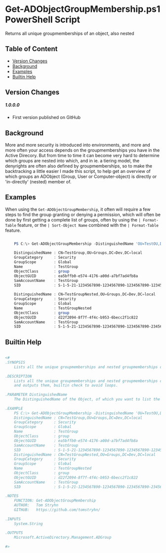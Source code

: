 # Get-ADObjectGroupMembership.ps1 PowerShell Script

Returns all unique groupmemberships of an object, also nested

## Table of Content

  - [Version Changes](#version-changes)
  - [Background](#background)
  - [Examples](#examples)
  - [Builtin Help](#builtin-help)

## Version Changes

##### 1.0.0.0
- First version published on GitHub

## Background

More and more security is introduced into environments, and more and more often your access depends on the groupmemberships you have in the Active Direcory. But from time to time it can become very hard to determine which groups are nested into which, and in ie. a tiering model, the denyrights are often also defined by groupmemberships, so to make the backtracking a little easier I made this script, to help get an overview of which groups an ADObject (Group, User or Computer-object) is directly or 'in-directly' (nested) member of.

## Examples

When using the `Get-ADObjectGroupMembership`, it often will require a few steps to find the group granting or denying a permission, which will often be done by first getting a complete list of groups, often by using the ` | Format-Table ` feature, or the ` | Sort-Object Name ` combined with the ` | Format-Table ` feature.

```PowerShell

    PS C:\> Get-ADObjectGroupMembership -DistinguishedName 'OU=TestOU,DC=Dev,DC=local'
    
    DistinguishedName : CN=TestGroup,OU=Groups,DC=Dev,DC=local
    GroupCategory     : Security
    GroupScope        : Global
    Name              : TestGroup
    ObjectClass       : group
    ObjectGUID        : ea5bffb0-e574-4176-a00d-a7bf7ad4fb8a
    SamAccountName    : TestGroup
    SID               : S-1-5-21-1234567890-1234567890-1234567890-12345
    
    DistinguishedName : CN=TestGroupNested,OU=Groups,DC=Dev,DC=local
    GroupCategory     : Security
    GroupScope        : Global
    Name              : TestGroupNested
    ObjectClass       : group
    ObjectGUID        : d22f2094-8f7f-4f4c-b953-6becc2f1c822
    SamAccountName    : TestGroup
    SID               : S-1-5-21-1234567890-1234567890-1234567890-23456

```

## Builtin Help

```PowerShell

<#
.SYNOPSIS
    Lists all the unique groupmemberships and nested groupmemberships of an ADObject
    
.DESCRIPTION
    Lists all the unique groupmemberships and nested groupmemberships of an ADObject
    and outputs them, builtin check to avoid loops.
 
.PARAMETER DistinguishedName
    The DistinguishedName of the Object, of which you want to list the memberships.
    
.EXAMPLE
    PS C:\> Get-ADObjectGroupMembership -DistinguishedName 'OU=TestOU,DC=Dev,DC=local'
    DistinguishedName : CN=TestGroup,OU=Groups,DC=Dev,DC=local
    GroupCategory     : Security
    GroupScope        : Global
    Name              : TestGroup
    ObjectClass       : group
    ObjectGUID        : ea5bffb0-e574-4176-a00d-a7bf7ad4fb8a
    SamAccountName    : TestGroup
    SID               : S-1-5-21-1234567890-1234567890-1234567890-12345
    DistinguishedName : CN=TestGroupNested,OU=Groups,DC=Dev,DC=local
    GroupCategory     : Security
    GroupScope        : Global
    Name              : TestGroupNested
    ObjectClass       : group
    ObjectGUID        : d22f2094-8f7f-4f4c-b953-6becc2f1c822
    SamAccountName    : TestGroup
    SID               : S-1-5-21-1234567890-1234567890-1234567890-23456
    
.NOTES
    FUNCTION: Get-ADObjectGroupMembership
    AUTHOR:   Tom Stryhn
    GITHUB:   https://github.com/tomstryhn/
    
.INPUTS
    System.String
    
.OUTPUTS
    Microsoft.ActiveDirectory.Management.ADGroup
    
#>

```
